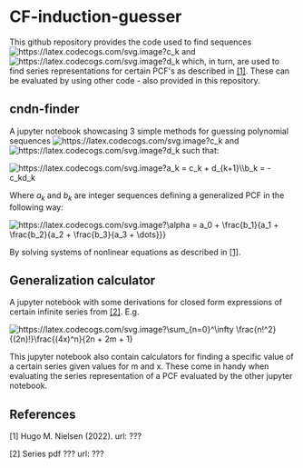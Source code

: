 # CF-induction-guesser
This github repository provides the code used to find sequences <img src="https://latex.codecogs.com/svg.image?c_k" title="https://latex.codecogs.com/svg.image?c_k" /> and <img src="https://latex.codecogs.com/svg.image?d_k" title="https://latex.codecogs.com/svg.image?d_k" /> which, in turn, are used to find series representations for certain PCF's as described in [[1]](#1). These can be evaluated by using other code - also provided in this repository.

## cndn-finder
A jupyter notebook showcasing 3 simple methods for guessing polynomial sequences 
<img src="https://latex.codecogs.com/svg.image?c_k" title="https://latex.codecogs.com/svg.image?c_k" /> and <img src="https://latex.codecogs.com/svg.image?d_k" title="https://latex.codecogs.com/svg.image?d_k" /> such that:

<img src="https://latex.codecogs.com/svg.image?a_k&space;=&space;c_k&space;&plus;&space;d_{k&plus;1}\\b_k&space;=&space;-c_kd_k" title="https://latex.codecogs.com/svg.image?a_k = c_k + d_{k+1}\\b_k = -c_kd_k" />

Where $a_k$ and $b_k$ are integer sequences defining a generalized PCF in the 
following way:

<img src="https://latex.codecogs.com/svg.image?\alpha&space;=&space;a_0&space;&plus;&space;\frac{b_1}{a_1&space;&plus;&space;\frac{b_2}{a_2&space;&plus;&space;\frac{b_3}{a_3&space;&plus;&space;\dots}}}" title="https://latex.codecogs.com/svg.image?\alpha = a_0 + \frac{b_1}{a_1 + \frac{b_2}{a_2 + \frac{b_3}{a_3 + \dots}}}" />

By solving systems of nonlinear equations as described in [[1]](#1).

## Generalization calculator
A jupyter notebook with some derivations for closed form expressions of certain infinite series from [[2]](#2). E.g.

<img src="https://latex.codecogs.com/svg.image?\sum_{n=0}^\infty&space;\frac{n!^2}{(2n)!}\frac{(4x)^n}{2n&space;&plus;&space;2m&space;&plus;&space;1}" title="https://latex.codecogs.com/svg.image?\sum_{n=0}^\infty \frac{n!^2}{(2n)!}\frac{(4x)^n}{2n + 2m + 1}" />

This jupyter notebook also contain calculators for finding a specific value of a certain series given values for m and x. These come in handy when evaluating the series representation of a PCF evaluated by the other jupyter notebook.


## References
<a id="1">[1]</a> 
Hugo M. Nielsen (2022). 
url: ???

<a id="2">[2]</a> 
Series pdf ???
url: ???

